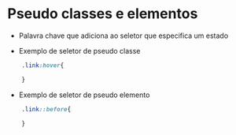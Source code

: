 # Pseudo classes e elementos

- Palavra chave que adiciona ao seletor que especifica um estado

- Exemplo de seletor de pseudo classe
```css
    .link:hover{

    }
```
- Exemplo de seletor de pseudo elemento

```css
    .link::before{

    }
```

